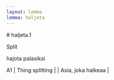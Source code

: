 ```yaml
---
layout: lemma
lemma: haljeta
---
```


<div class="sense">
# <span class="sensename">haljeta.1</span>

<span class="description">Split</span>

<span class="description">hajota palasiksi</span>

A1 | Thing splitting |   | Asia, joka halkeaa |  

</div>

